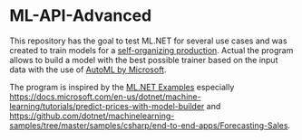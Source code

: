 # ML-API-Advanced
This repository has the goal to test ML.NET for several use cases and was created to train models for a [self-organizing production](https://github.com/Krockema/ng-erp-4.0).
Actual the program allows to build a model with the best possible trainer based on the input data with the use of [AutoML by Microsoft](https://docs.microsoft.com/en-us/azure/machine-learning/concept-automated-ml).


The program is inspired by the [ML.NET Examples](https://github.com/dotnet/machinelearning-samples) especially https://docs.microsoft.com/en-us/dotnet/machine-learning/tutorials/predict-prices-with-model-builder and https://github.com/dotnet/machinelearning-samples/tree/master/samples/csharp/end-to-end-apps/Forecasting-Sales.
